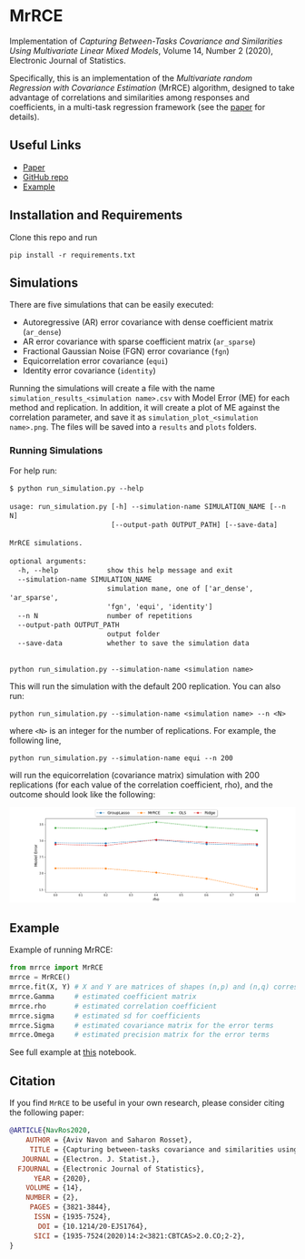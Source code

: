 # MrRCE

Implementation of _Capturing Between-Tasks Covariance and Similarities Using Multivariate Linear Mixed Models_, Volume 14, Number 2 (2020), Electronic Journal of Statistics. 

Specifically, this is an implementation of the _Multivariate random Regression with Covariance Estimation_ (MrRCE) algorithm, 
designed to take advantage of correlations and similarities among responses and coefficients, in a multi-task regression framework
(see the [paper](https://projecteuclid.org/euclid.ejs/1603245663) for details).

## Useful Links

- [Paper](https://projecteuclid.org/euclid.ejs/1603245663)
- [GitHub repo](https://github.com/AvivNavon/MrRCE)
- [Example](https://github.com/AvivNavon/MrRCE/blob/master/example.ipynb)

## Installation and Requirements

Clone this repo and run

```
pip install -r requirements.txt
```

## Simulations

There are five simulations that can be easily executed:

- Autoregressive (AR) error covariance with dense coefficient matrix (`ar_dense`)
- AR error covariance with sparse coefficient matrix (`ar_sparse`)
- Fractional Gaussian Noise (FGN) error covariance (`fgn`)
- Equicorrelation error covariance (`equi`)
- Identity error covariance (`identity`)

Running the simulations will create a file with the name `simulation_results_<simulation name>.csv` with Model Error (ME) for each method and replication.
In addition, it will create a plot of ME against the correlation parameter, and save it as `simulation_plot_<simulation name>.png`. The files will be saved into a `results` and `plots` folders.

### Running Simulations

For help run:

```
$ python run_simulation.py --help

usage: run_simulation.py [-h] --simulation-name SIMULATION_NAME [--n N]
                         [--output-path OUTPUT_PATH] [--save-data]

MrRCE simulations.

optional arguments:
  -h, --help            show this help message and exit
  --simulation-name SIMULATION_NAME
                        simulation mane, one of ['ar_dense', 'ar_sparse',
                        'fgn', 'equi', 'identity']
  --n N                 number of repetitions
  --output-path OUTPUT_PATH
                        output folder
  --save-data           whether to save the simulation data


```

```
python run_simulation.py --simulation-name <simulation name>
```

This will run the simulation <simulation name> with the default 200 replication. You can also run:

```
python run_simulation.py --simulation-name <simulation name> --n <N>
```
where `<N>` is an integer for the number of replications. For example, the following line,

```
python run_simulation.py --simulation-name equi --n 200
```
will run the equicorrelation (covariance matrix) simulation with 200 replications (for each value of the correlation coefficient, rho), and the outcome should look like the following:

 <p align="center"> 
    <img src="https://github.com/AvivNavon/MrRCE/blob/master/output/plots/simulation_plot_equi.png" width="700">
 </p>

## Example

Example of running MrRCE:

```python
from mrrce import MrRCE
mrrce = MrRCE()
mrrce.fit(X, Y) # X and Y are matrices of shapes (n,p) and (n,q) correspondingly
mrrce.Gamma     # estimated coefficient matrix
mrrce.rho       # estimated correlation coefficient
mrrce.sigma     # estimated sd for coefficients
mrrce.Sigma     # estimated covariance matrix for the error terms
mrrce.Omega     # estimated precision matrix for the error terms
```

See full example at [this](https://github.com/AvivNavon/MrRCE/blob/master/example.ipynb) notebook.

## Citation

If you find `MrRCE` to be useful in your own research, please consider citing the following paper:

```bib
@ARTICLE{NavRos2020,
    AUTHOR = {Aviv Navon and Saharon Rosset},
     TITLE = {Capturing between-tasks covariance and similarities using multivariate linear mixed models},
   JOURNAL = {Electron. J. Statist.},
  FJOURNAL = {Electronic Journal of Statistics},
      YEAR = {2020},
    VOLUME = {14},
    NUMBER = {2},
     PAGES = {3821-3844},
      ISSN = {1935-7524},
       DOI = {10.1214/20-EJS1764},
      SICI = {1935-7524(2020)14:2<3821:CBTCAS>2.0.CO;2-2},
}
```